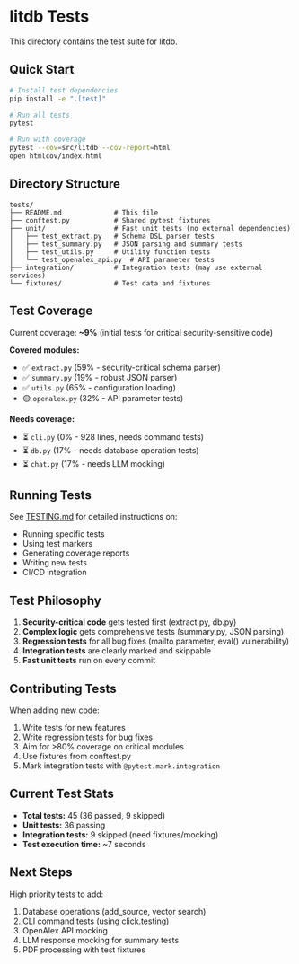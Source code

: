 # litdb Tests

This directory contains the test suite for litdb.

## Quick Start

```bash
# Install test dependencies
pip install -e ".[test]"

# Run all tests
pytest

# Run with coverage
pytest --cov=src/litdb --cov-report=html
open htmlcov/index.html
```

## Directory Structure

```
tests/
├── README.md             # This file
├── conftest.py           # Shared pytest fixtures
├── unit/                 # Fast unit tests (no external dependencies)
│   ├── test_extract.py   # Schema DSL parser tests
│   ├── test_summary.py   # JSON parsing and summary tests
│   ├── test_utils.py     # Utility function tests
│   └── test_openalex_api.py  # API parameter tests
├── integration/          # Integration tests (may use external services)
└── fixtures/             # Test data and fixtures
```

## Test Coverage

Current coverage: **~9%** (initial tests for critical security-sensitive code)

**Covered modules:**
- ✅ `extract.py` (59% - security-critical schema parser)
- ✅ `summary.py` (19% - robust JSON parser)
- ✅ `utils.py` (65% - configuration loading)
- 🟡 `openalex.py` (32% - API parameter tests)

**Needs coverage:**
- ⏳ `cli.py` (0% - 928 lines, needs command tests)
- ⏳ `db.py` (17% - needs database operation tests)
- ⏳ `chat.py` (17% - needs LLM mocking)

## Running Tests

See [TESTING.md](../TESTING.md) for detailed instructions on:
- Running specific tests
- Using test markers
- Generating coverage reports
- Writing new tests
- CI/CD integration

## Test Philosophy

1. **Security-critical code** gets tested first (extract.py, db.py)
2. **Complex logic** gets comprehensive tests (summary.py, JSON parsing)
3. **Regression tests** for all bug fixes (mailto parameter, eval() vulnerability)
4. **Integration tests** are clearly marked and skippable
5. **Fast unit tests** run on every commit

## Contributing Tests

When adding new code:
1. Write tests for new features
2. Write regression tests for bug fixes
3. Aim for >80% coverage on critical modules
4. Use fixtures from conftest.py
5. Mark integration tests with `@pytest.mark.integration`

## Current Test Stats

- **Total tests:** 45 (36 passed, 9 skipped)
- **Unit tests:** 36 passing
- **Integration tests:** 9 skipped (need fixtures/mocking)
- **Test execution time:** ~7 seconds

## Next Steps

High priority tests to add:
1. Database operations (add_source, vector search)
2. CLI command tests (using click.testing)
3. OpenAlex API mocking
4. LLM response mocking for summary tests
5. PDF processing with test fixtures
